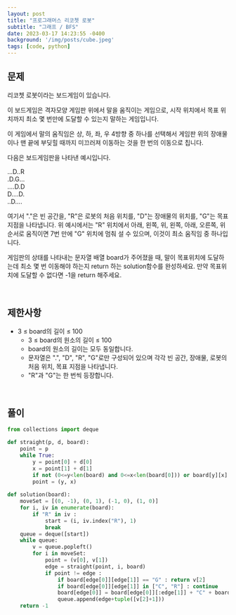 ```yaml
---
layout: post
title: "프로그래머스 리코쳇 로봇"
subtitle: "그래프 / BFS"
date: 2023-03-17 14:23:55 -0400
background: '/img/posts/cube.jpeg'
tags: [code, python]
---
```

## 문제

리코쳇 로봇이라는 보드게임이 있습니다.

이 보드게임은 격자모양 게임판 위에서 말을 움직이는 게임으로, 시작 위치에서 목표 위치까지 최소 몇 번만에 도달할 수 있는지 말하는 게임입니다.

이 게임에서 말의 움직임은 상, 하, 좌, 우 4방향 중 하나를 선택해서 게임판 위의 장애물이나 맨 끝에 부딪힐 때까지 미끄러져 이동하는 것을 한 번의 이동으로 칩니다.

다음은 보드게임판을 나타낸 예시입니다.

...D..R  
</n> 
.D.G...   
</n> 
....D.D   
</n> 
D....D.   
</n> 
..D....   
   
여기서 "."은 빈 공간을, "R"은 로봇의 처음 위치를, "D"는 장애물의 위치를, "G"는 목표지점을 나타냅니다.
위 예시에서는 "R" 위치에서 아래, 왼쪽, 위, 왼쪽, 아래, 오른쪽, 위 순서로 움직이면 7번 만에 "G" 위치에 멈춰 설 수 있으며, 이것이 최소 움직임 중 하나입니다.

게임판의 상태를 나타내는 문자열 배열 board가 주어졌을 때, 말이 목표위치에 도달하는데 최소 몇 번 이동해야 하는지 return 하는 solution함수를 완성하세요. 만약 목표위치에 도달할 수 없다면 -1을 return 해주세요.

<br>

## 제한사항
* 3 ≤ board의 길이 ≤ 100
  * 3 ≤ board의 원소의 길이 ≤ 100
  * board의 원소의 길이는 모두 동일합니다.
  * 문자열은 ".", "D", "R", "G"로만 구성되어 있으며 각각 빈 공간, 장애물, 로봇의 처음 위치, 목표 지점을 나타냅니다.
  * "R"과 "G"는 한 번씩 등장합니다.

<br>

## 풀이

``` python
from collections import deque

def straight(p, d, board):
    point = p
    while True:
        y = point[0] + d[0]
        x = point[1] + d[1]
        if not (0<=y<len(board) and 0<=x<len(board[0])) or board[y][x] == "D": return (point[0], point[1])
        point = (y, x)
        
def solution(board):
    moveSet = [(0, -1), (0, 1), (-1, 0), (1, 0)]
    for i, iv in enumerate(board):
        if "R" in iv : 
            start = (i, iv.index("R"), 1)
            break
    queue = deque([start])
    while queue:
        v = queue.popleft()
        for i in moveSet:
            point = (v[0], v[1])
            edge = straight(point, i, board)
            if point != edge :
                if board[edge[0]][edge[1]] == "G" : return v[2]
                if board[edge[0]][edge[1]] in ["C", "R"] : continue
                board[edge[0]] = board[edge[0]][:edge[1]] + "C" + board[edge[0]][edge[1]+1:]
                queue.append(edge+tuple([v[2]+1]))
    return -1
```
